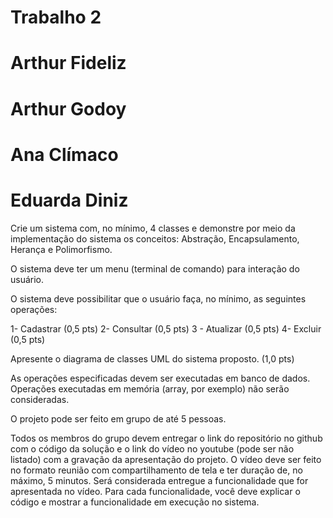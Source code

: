 # Trabalho 2

# Arthur Fideliz
# Arthur Godoy
# Ana Clímaco
# Eduarda Diniz

Crie um sistema com, no mínimo, 4 classes e demonstre por meio da implementação do sistema os conceitos: Abstração, Encapsulamento, Herança e Polimorfismo.

O sistema deve ter um menu (terminal de comando) para interação do usuário.

O sistema deve possibilitar que o usuário faça, no mínimo, as seguintes operações:

1- Cadastrar (0,5 pts)
2- Consultar (0,5 pts)
3 - Atualizar (0,5 pts)
4- Excluir (0,5 pts)

Apresente o diagrama de classes UML do sistema proposto. (1,0 pts)

As operações especificadas devem ser executadas em banco de dados. Operações executadas em memória (array, por exemplo) não serão consideradas.

O projeto pode ser feito em grupo de até 5 pessoas.

Todos os membros do grupo devem entregar o link do repositório no github com o código da solução e o link do vídeo no youtube (pode ser não listado) com a gravação da apresentação do projeto. O vídeo deve ser feito no formato reunião com compartilhamento de tela e ter duração de, no máximo, 5 minutos. Será considerada entregue a funcionalidade que for apresentada no vídeo. Para cada funcionalidade, você deve explicar o código e mostrar a funcionalidade em execução no sistema.